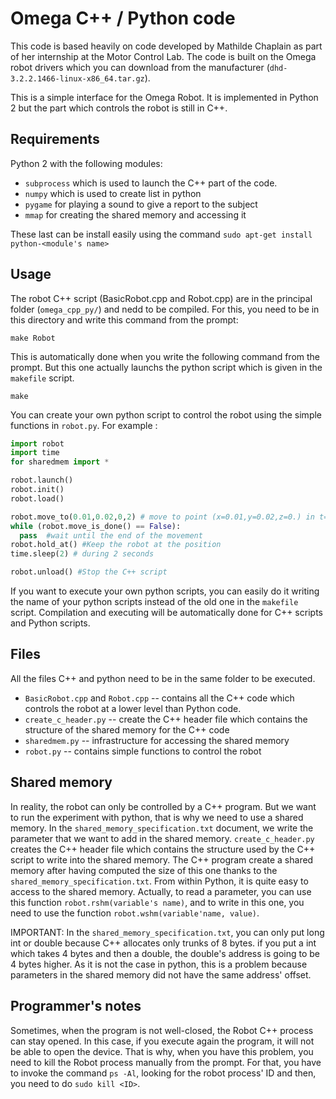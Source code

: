 
# Omega C++ / Python code

This code is based heavily on code developed by Mathilde Chaplain as part of her internship at the Motor Control Lab. The code is built on the Omega robot drivers which you can download from the manufacturer (`dhd-3.2.2.1466-linux-x86_64.tar.gz`).

This is a simple interface for the Omega Robot. It is implemented in Python 2 but the part which controls the robot is still in C++.

## Requirements

Python 2 with the following modules:
* `subprocess` which is used to launch the C++ part of the code.
* `numpy` which is used to create list in python
* `pygame` for playing a sound to give a report to the subject
* `mmap` for creating the shared memory and accessing it

These last can be install easily using the command `sudo apt-get install python-<module's name>`

## Usage

The robot C++ script (BasicRobot.cpp and Robot.cpp) are in the principal folder (`omega_cpp_py/`) and nedd to be compiled. For this, you need to be in this directory and write this command from the prompt:
```
make Robot
```

This is automatically done when you write the following command from the prompt. But this one actually launchs the python script which is given in the `makefile` script.
```
make
```

You can create your own python script to control the robot using the simple functions in `robot.py`. For example :

```python
import robot
import time
for sharedmem import *

robot.launch()
robot.init()
robot.load()

robot.move_to(0.01,0.02,0,2) # move to point (x=0.01,y=0.02,z=0.) in t=2 seconds.
while (robot.move_is_done() == False):
  pass  #wait until the end of the movement
robot.hold_at() #Keep the robot at the position
time.sleep(2) # during 2 seconds

robot.unload() #Stop the C++ script
```

If you want to execute your own python scripts, you can easily do it writing the name of your python scripts instead of the old one in the `makefile` script. Compilation and executing will be automatically done for C++ scripts and Python scripts.

## Files

All the files C++ and python need to be in the same folder to be executed.

* `BasicRobot.cpp` and `Robot.cpp` -- contains all the C++ code which controls the robot at a lower level than Python code.
* `create_c_header.py` -- create the C++ header file which contains the structure of the shared memory for the C++ code
* `sharedmem.py` -- infrastructure for accessing the shared memory
* `robot.py` -- contains simple functions to control the robot




## Shared memory

In reality, the robot can only be controlled by a C++ program. But we want to run the experiment with python, that is why we need to use a shared memory. In the `shared_memory_specification.txt` document, we write the parameter that we want to add in the shared memory. `create_c_header.py` creates the C++ header file which contains the structure used by the C++ script to write into the shared memory. The C++ program create a shared memory after having computed the size of this one thanks to the `shared_memory_specification.txt`. From within Python, it is quite easy to access to the shared memory. Actually, to read a parameter, you can use this function `robot.rshm(variable's name)`, and to write in this one, you need to use the function `robot.wshm(variable'name, value)`.

IMPORTANT: In the `shared_memory_specification.txt`, you can only put long int or double because C++ allocates only trunks of 8 bytes. if you put a int which takes 4 bytes and then a double, the double's address is going to be 4 bytes higher. As it is not the case in python, this is a problem because parameters in the shared memory did not have the same address' offset.  

## Programmer's notes

Sometimes, when the program is not well-closed, the Robot C++ process can stay opened. In this case, if you execute again the program, it will not be able to open the device. That is why, when you have this problem, you need to kill the Robot process manually from the prompt.
For that, you have to invoke the command `ps -Al`, looking for the robot process' ID and then, you need to do `sudo kill <ID>`.  
